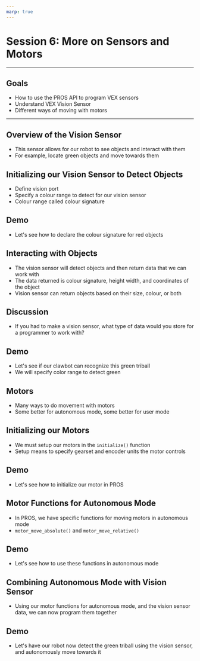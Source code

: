 ```yaml
---
marp: true
---
```


# **Session 6: More on Sensors and Motors**

---

## Goals

<!-- Notes: We will get a better understanding of how PROS and sensors work through using the vision sensor and more advanced features of the motor API -->
* How to use the PROS API to program VEX sensors
* Understand VEX Vision Sensor
* Different ways of moving with motors

---

## Overview of the Vision Sensor

<!-- Notes: We can also use it together with autonomous mode to do more complex tasks -->
* This sensor allows for our robot to see objects and interact with them
* For example, locate green objects and move towards them

## Initializing our Vision Sensor to Detect Objects

<!-- Notes: We can have multiple colour ranges. Default behaviour is to get object of specified colour by size -->
* Define vision port
* Specify a colour range to detect for our vision sensor
* Colour range called colour signature

## Demo

* Let's see how to declare the colour signature for red objects

## Interacting with Objects

* The vision sensor will detect objects and then return data that we can work with
* The data returned is colour signature, height width, and coordinates of the object
* Vision sensor can return objects based on their size, colour, or both

<!--Notes: 
* Each returned object from the vision sensor comes with a set of coordinates telling where the object was found in the vision sensor’s field of view. 
* The default behavior is to return the coordinates as distance from the top left corner of the field of view so positive y is downward and positive x is right. 
* With the PROS API, you can change this behavior so that the center of the Field Of View is the (0,0) point for object coordinates. Positive y is still downward and positive x is still right, but negative y is upward of center and negative x is left of center in this configuration.
-->


## Discussion

* If you had to make a vision sensor, what type of data would you store for a programmer to work with?

## Demo

* Let's see if our clawbot can recognize this green triball
* We will specify color range to detect green

## Motors

* Many ways to do movement with motors
* Some better for autonomous mode, some better for user mode

## Initializing our Motors
<!--Notes: Standard way to do this: 

#define MOTOR_PORT 1

void initialize() {
  motor_set_gearing(MOTOR_PORT, E_MOTOR_GEARSET_18);
  motor_set_reversed(MOTOR_PORT, true);
  motor_set_encoder_units(MOTOR_PORT, E_MOTOR_ENCODER_DEGREES);
}
-->
* We must setup our motors in the `initialize()` function
* Setup means to specify gearset and encoder units the motor controls

## Demo

* Let's see how to initialize our motor in PROS

## Motor Functions for Autonomous Mode

<!-- Notes:

#define MOTOR_PORT 1
#define MOTOR_MAX_SPEED 100 // The motor has the 36 Gearset

void autonomous() {
  motor_move_relative(MOTOR_PORT, 1000, MOTOR_MAX_SPEED);
  // This will move 1000 ticks forward
  motor_move_relative(MOTOR_PORT, 1000, MOTOR_MAX_SPEED);
  // This moves an additional 1000 ticks forward
  motor_move_absolute(MOTOR_PORT, 1000, MOTOR_MAX_SPEED);
  // This moves 1000 ticks backwards to the 1000 tick position
}
-->
* In PROS, we have specific functions for moving motors in autonomous mode
* `motor_move_absolute()` and `motor_move_relative()`

## Demo

* Let's see how to use these functions in autonomous mode


## Combining Autonomous Mode with Vision Sensor

* Using our motor functions for autonomous mode, and the vision sensor data, we can now program them together

## Demo

* Let's have our robot now detect the green triball using the vision sensor, and autonomously move towards it